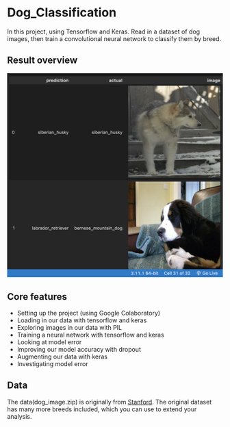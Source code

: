 # Dog_Classification

In this project, using Tensorflow and Keras.
Read in a dataset of dog images, then train a convolutional neural network to classify them by breed.

## Result overview
<img src="demo.png">

## Core features

* Setting up the project (using Google Colaboratory)
* Loading in our data with tensorflow and keras
* Exploring images in our data with PIL
* Training a neural network with tensorflow and keras
* Looking at model error
* Improving our model accuracy with dropout
* Augmenting our data with keras
* Investigating model error



## Data

The data(dog_image.zip) is originally from [Stanford](http://vision.stanford.edu/aditya86/ImageNetDogs/).  The original dataset has many more breeds included, which you can use to extend your analysis.

